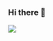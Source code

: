 ### Hi there 👋
<img src="https://img.shields.io/badge/아이콘내용-바탕색?style=flat&logo=로고이름&logoColor=white"/>

<!--
**rlcz1/rlcz1** is a ✨ _special_ ✨ repository because its `README.md` (this file) appears on your GitHub profile.

Here are some ideas to get you started:

- 🔭 I’m currently working on ...
- 🌱 I’m currently learning ...
- 👯 I’m looking to collaborate on ...
- 🤔 I’m looking for help with ...
- 💬 Ask me about ...
- 📫 How to reach me: ...
- 😄 Pronouns: ...
- ⚡ Fun fact: ...
-->
